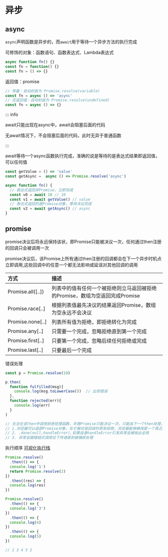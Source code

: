 # 异步

## async

`async`声明函数是异步的，而`await`用于等待一个异步方法的执行完成

可修饰的对象：函数语句、函数表达式、Lambda表达式

```js
async function fn() {}
const fn = function() {}
const fn = () => {}
```

返回值：promise

```js
// 常量：自动封装为 Promise.resolve(variable)
const fn = async () => 'async'
// 无返回值：自动封装为 Promise.resolve(undefined)
const fn = async () => {}
```

::: info

await只能出现在async中，await会阻塞后面的代码

无await情况下，不会阻塞后面的代码，此时无异于普通函数

:::

await等待一个async函数执行完成，准确的说是等待的是表达式结果即返回值，可以任何值

```js
const getValue = () => 'value'
const getAsync =  async () => Promise.resolve('async')

async function fn() {
  // 表达式返回非Promise，立即完成
  const v0 = await 10 // 10
  const v1 = await getValue() // value
  // 表达式返回的是Promise对象，等待决议完成
  const v2 = await getAsync() // async
}
```





## promise

promise决议后将永远保持该状，即Promise只能被决议一次，任何通过then注册的回调只会被调用一次

promise决议后，该Promise上所有通过then注册的回调都会在下一个异步时机点立即调用,这些回调中的任意一个都无法影响或延误对其他回调的调用

| 方式              | 描述                                                         |
| :---------------- | :----------------------------------------------------------- |
| Promise.all([..]) | 列表中的值有任何一个被拒绝则立马返回被拒绝的Promise，数组为空返回完成Promise |
| Promise.race[..]  | 根据列表值最先决议的结果返回Promise，数组为空永远不会决议    |
| Promise.none[..]  | 列表所有值为拒绝，即拒绝转化为完成                           |
| Promise.any[..]   | 只需要一个完成，忽略拒绝直到第一个完成                       |
| Promise.first[..] | 只要第一个完成，忽略后续任何拒绝或完成                       |
| Promise.last[..]  | 只要最后一个完成                                             |

错误处理

```ts
const p = Promise.resolve(10)

p.then(
  function fulfilled(msg){
    console.log(msg.toLowerCase())	// 出现错误
  },
  function rejected(err){
    console.log(err)
  }
)

// 无法在该then中调用拒绝处理函数，毕竟Promise只能决议一次，只能由下一个then处理，假如没有下一个then?
// 1.浏览器可以追踪Promise对象，在它被垃圾回收时若有拒绝，浏览器能够确保是一个真正的未捕获错误
// 2. .done(null,handleError),如果自身handleError引发异常会被抛出全局
// 3. 异常会跟随链式调用往下传递直到被捕获处理
```

执行顺序 [可视化执行栈](https://www.jsv9000.app/)

```ts
Promise.resolve()
  .then(() => {
  console.log('1')
  return Promise.resolve(2)
})
  .then((res) => {
  console.log(res)
})

Promise.resolve()
  .then(() => {
  console.log('3')
})
  .then(() => {
  console.log(4)
})
  .then(() => {
  console.log(5)
})

// 1 3 4 5 2
```

